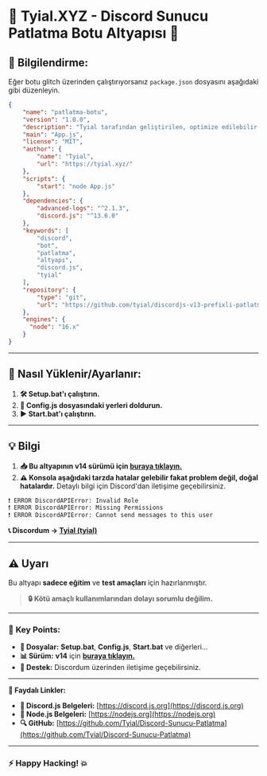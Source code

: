 # 🎉 **Tyial.XYZ - Discord Sunucu Patlatma Botu Altyapısı** 🚀

## 📢 Bilgilendirme:

Eğer botu glitch üzerinden çalıştırıyorsanız `package.json` dosyasını aşağıdaki gibi düzenleyin.

```json
{
    "name": "patlatma-botu",
    "version": "1.0.0",
    "description": "Tyial tarafından geliştirilen, optimize edilebilir bir Discord sunucu patlatma botu altyapısı.",
    "main": "App.js",
    "license": "MIT",
    "author": {
        "name": "Tyial",
        "url": "https://tyial.xyz/"
    },
    "scripts": {
        "start": "node App.js"
    },
    "dependencies": {
        "advanced-logs": "^2.1.3",
        "discord.js": "^13.6.0"
    },
    "keywords": [
        "discord",
        "bot",
        "patlatma",
        "altyapı",
        "discord.js",
        "tyial"
    ],
    "repository": {
        "type": "git",
        "url": "https://github.com/tyial/discordjs-v13-prefixli-patlatma-botu.git"
    },
    "engines": {
      "node": "16.x"
    }
}
```

---

## 🚀 **Nasıl Yüklenir/Ayarlanır:**

1. **🛠️ Setup.bat'ı çalıştırın.**
2. **📝 Config.js dosyasındaki yerleri doldurun.**
3. **▶️ Start.bat'ı çalıştırın.**

---

## 💡 **Bilgi**

1. **📥 Bu altyapının v14 sürümü için [buraya tıklayın.](https://github.com/tyial/discord-patlatma-botu-v14)**
2. **⚠️ Konsola aşağıdaki tarzda hatalar gelebilir fakat problem değil, doğal hatalardır.** Detaylı bilgi için Discord'dan iletişime geçebilirsiniz.

```bash
❗ ERROR DiscordAPIError: Invalid Role
❗ ERROR DiscordAPIError: Missing Permissions
❗ ERROR DiscordAPIError: Cannot send messages to this user
```

**📞 Discordum -> [Tyial (tyial)](https://discord.com/users/852868839691517972)**

---

## ⚠️ **Uyarı**

Bu altyapı **sadece eğitim** ve **test amaçları** için hazırlanmıştır.

> **🔒 Kötü amaçlı kullanımlarından dolayı sorumlu değilim.**

---

### 🌟 **Key Points**:

- **📂 Dosyalar:** **Setup.bat**, **Config.js**, **Start.bat** ve diğerleri...
- **📊 Sürüm:** **v14** için [**buraya tıklayın.**](https://github.com/tyial/discord-patlatma-botu-v14)
- **💬 Destek:** Discordum üzerinden iletişime geçebilirsiniz.

---

**🔗 Faydalı Linkler:**

- **📘 Discord.js Belgeleri:** [https://discord.js.org](https://discord.js.org)
- **📕 Node.js Belgeleri:** [https://nodejs.org](https://nodejs.org)
- **🔍 GitHub:** [https://github.com/Tyial/Discord-Sunucu-Patlatma](https://github.com/Tyial/Discord-Sunucu-Patlatma)

---

### **⚡ Happy Hacking! 💥**
